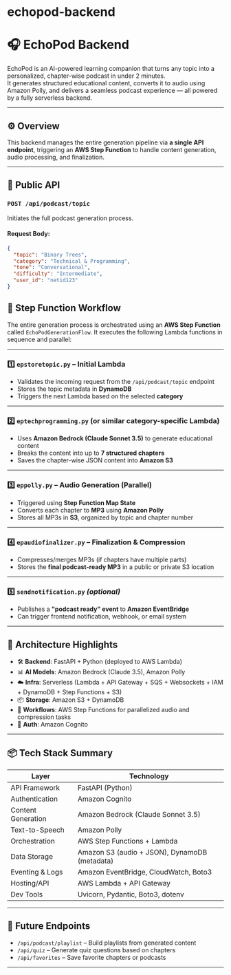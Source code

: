 # echopod-backend

# 🎧 EchoPod Backend

EchoPod is an AI-powered learning companion that turns any topic into a personalized, chapter-wise podcast in under 2 minutes.  
It generates structured educational content, converts it to audio using Amazon Polly, and delivers a seamless podcast experience — all powered by a fully serverless backend.

---

## ⚙️ Overview

This backend manages the entire generation pipeline via **a single API endpoint**, triggering an **AWS Step Function** to handle content generation, audio processing, and finalization.

---

## 🚀 Public API

### `POST /api/podcast/topic`

Initiates the full podcast generation process.

#### Request Body:
```json
{
  "topic": "Binary Trees",
  "category": "Technical & Programming",
  "tone": "Conversational",
  "difficulty": "Intermediate",
  "user_id": "netid123"
}
```

## 🧠 Step Function Workflow

The entire generation process is orchestrated using an **AWS Step Function** called `EchoPodGenerationFlow`. It executes the following Lambda functions in sequence and parallel:

---

### 1️⃣ `epstoretopic.py` – Initial Lambda
- Validates the incoming request from the `/api/podcast/topic` endpoint
- Stores the topic metadata in **DynamoDB**
- Triggers the next Lambda based on the selected **category**

---

### 2️⃣ `eptechprogramming.py` (or similar category-specific Lambda)
- Uses **Amazon Bedrock (Claude Sonnet 3.5)** to generate educational content
- Breaks the content into up to **7 structured chapters**
- Saves the chapter-wise JSON content into **Amazon S3**

---

### 3️⃣ `eppolly.py` – Audio Generation (Parallel)
- Triggered using **Step Function Map State**
- Converts each chapter to **MP3** using **Amazon Polly**
- Stores all MP3s in **S3**, organized by topic and chapter number

---

### 4️⃣ `epaudiofinalizer.py` – Finalization & Compression
- Compresses/merges MP3s (if chapters have multiple parts)
- Stores the **final podcast-ready MP3** in a public or private S3 location

---

### 5️⃣ `sendnotification.py` *(optional)*
- Publishes a **"podcast ready" event** to **Amazon EventBridge**
- Can trigger frontend notification, webhook, or email system


---

## 🧩 Architecture Highlights

- 🛠 **Backend**: FastAPI + Python (deployed to AWS Lambda)
- 📊 **AI Models**: Amazon Bedrock (Claude 3.5), Amazon Polly
- ☁️ **Infra**: Serverless (Lambda + API Gateway + SQS + Websockets + IAM + DynamoDB + Step Functions + S3)
- 📦 **Storage**: Amazon S3 + DynamoDB
- 🔄 **Workflows**: AWS Step Functions for parallelized audio and compression tasks
- 🔐 **Auth**: Amazon Cognito 

---

## 📦 Tech Stack Summary

| Layer             | Technology                                      |
|------------------|--------------------------------------------------|
| API Framework     | FastAPI (Python)                                 |
| Authentication    | Amazon Cognito                                   |
| Content Generation| Amazon Bedrock (Claude Sonnet 3.5)               |
| Text-to-Speech    | Amazon Polly                                     |
| Orchestration     | AWS Step Functions + Lambda                      |
| Data Storage      | Amazon S3 (audio + JSON), DynamoDB (metadata)    |
| Eventing & Logs   | Amazon EventBridge, CloudWatch, Boto3            |
| Hosting/API       | AWS Lambda + API Gateway                         |
| Dev Tools         | Uvicorn, Pydantic, Boto3, dotenv                 |

---

## 🧪 Future Endpoints

- `/api/podcast/playlist` – Build playlists from generated content  
- `/api/quiz` – Generate quiz questions based on chapters  
- `/api/favorites` – Save favorite chapters or podcasts  

---

